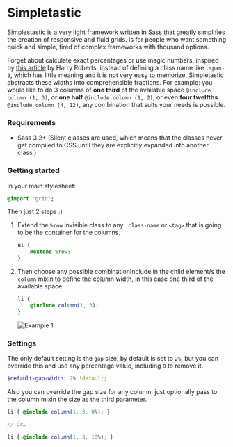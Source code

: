 Simpletastic
============

Simplestastic is a very light framework written in Sass that greatly simplifies the creation of responsive and fluid grids. Is for people who want something quick and simple, tired of complex frameworks with thousand options.

Forget about calculate exact percentages or use magic numbers, inspired by [this article](http://csswizardry.com/2013/02/responsive-grid-systems-a-solution/) by Harry Roberts, instead of defining a class name like `.span-3`, which has little meaning and it is not very easy to memorize, Simpletastic abstracts these widths into comprehensible fractions. For example: you would like to do 3 columns of **one third** of the available space `@include column (1, 3)`, or **one half** `@include column (1, 2)`, or even **four twelfths** `@include column (4, 12)`, any combination that suits your needs is possible.


### Requirements

- Sass 3.2+ (Silent classes are used, which means that the classes never get compiled to CSS until they are explicitly expanded into another class.)

### Getting started

In your main stylesheet:

```sass
@import "grid";
```

Then just 2 steps :)

1. Extend the `%row` invisible class to any `.class-name` or `<tag>` that is going to be the container for the columns.

    ```scss
    ul {
        @extend %row;
    }
    ```
2. Then choose any possible combinationInclude in the child element/s the `column` mixin to define the column width, in this case one third of the available space.

    ```scss
    li {
        @include column(1, 3);
    }
    ```

    ![Example 1](http://i.imgur.com/5nVsVU9.png)

### Settings

The only default setting is the `gap` size, by default is set to `2%`, but you can override this and use any percentage value, including `0` to remove it.

```scss
$default-gap-width: 2% !default;
```

Also you can override the gap size for any column, just optionally pass to the column mixin the size as the third parameter.

```scss
li { @include column(1, 3, 0%); }

// Or…

li { @include column(1, 3, 10%); }
```
